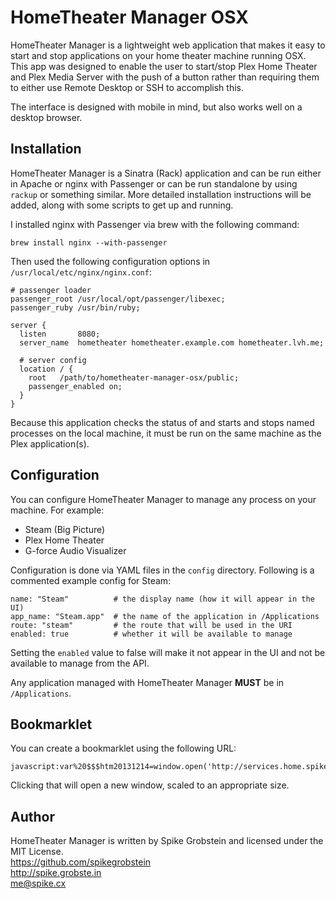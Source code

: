 # HomeTheater Manager OSX

HomeTheater Manager is a lightweight web application that makes it easy to start and stop applications on your home theater machine running OSX. This app was designed to enable the user to start/stop Plex Home Theater and Plex Media Server with the push of a button rather than requiring them to either use Remote Desktop or SSH to accomplish this.

The interface is designed with mobile in mind, but also works well on a desktop browser.

## Installation

HomeTheater Manager is a Sinatra (Rack) application and can be run either in Apache or nginx with Passenger or can be run standalone by using `rackup` or something similar. More detailed installation instructions will be added, along with some scripts to get up and running.

I installed nginx with Passenger via brew with the following command:

    brew install nginx --with-passenger

Then used the following configuration options in `/usr/local/etc/nginx/nginx.conf`:

    # passenger loader
    passenger_root /usr/local/opt/passenger/libexec;
    passenger_ruby /usr/bin/ruby;

    server {
      listen       8080;
      server_name  hometheater hometheater.example.com hometheater.lvh.me;

      # server config
      location / {
        root   /path/to/hometheater-manager-osx/public;
        passenger_enabled on;
      }
    }

Because this application checks the status of and starts and stops named processes on the local machine, it must be run on the same machine as the Plex application(s).

## Configuration

You can configure HomeTheater Manager to manage any process on your machine. For example:

 * Steam (Big Picture)
 * Plex Home Theater
 * G-force Audio Visualizer

Configuration is done via YAML files in the `config` directory. Following is a commented example config for Steam:

    name: "Steam"          # the display name (how it will appear in the UI)
    app_name: "Steam.app"  # the name of the application in /Applications
    route: "steam"         # the route that will be used in the URI
    enabled: true          # whether it will be available to manage

Setting the `enabled` value to false will make it not appear in the UI and not be available to manage from the API.

Any application managed with HomeTheater Manager **MUST** be in `/Applications`.

## Bookmarklet

You can create a bookmarklet using the following URL:

    javascript:var%20$$$htm20131214=window.open('http://services.home.spike.cx','hometheatermanager20131214','width=320,height=300,scrollbars=yes,toolbar=no,status=no,location=no,menubar=no,resizable=yes');$$$htm20131214.focus()

Clicking that will open a new window, scaled to an appropriate size.

## Author

HomeTheater Manager is written by Spike Grobstein and licensed under the MIT License.  
https://github.com/spikegrobstein  
http://spike.grobste.in  
me@spike.cx  

